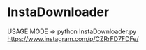 # InstaDownloader


 USAGE MODE => python InstaDownloader.py https://www.instagram.com/p/CZRrFD7FDFe/
